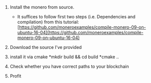 1. Install the monero from source. 
	* It suffices to follow first two steps (i.e. Dependencies and compilation) from this tutorial: [https://github.com/moneroexamples/compile-monero-09-on-ubuntu-16-04](https://github.com/moneroexamples/compile-monero-09-on-ubuntu-16-04)
2. Download the source I've provided
3. install it via cmake
	*mkdir build && cd build
	*cmake ..

4. Check whether you have correct paths to your blockchain
5. Profit
